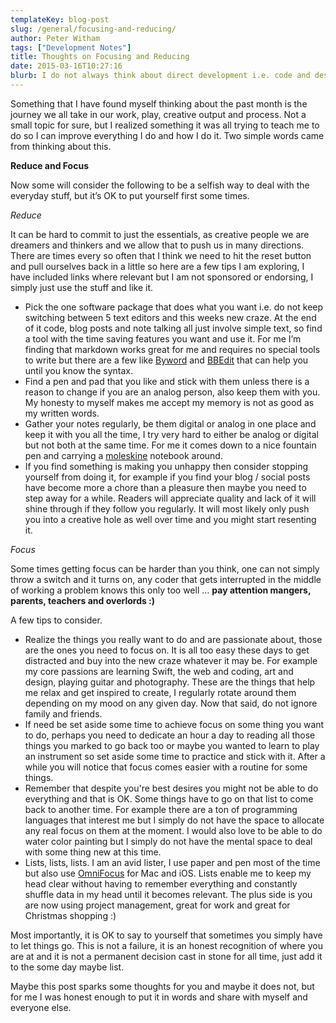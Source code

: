 ```yaml
---
templateKey: blog-post
slug: /general/focusing-and-reducing/
author: Peter Witham
tags: ["Development Notes"]
title: Thoughts on Focusing and Reducing
date: 2015-03-16T10:27:16
blurb: I do not always think about direct development i.e. code and design when it comes to my posts. There are times that we need to talk about other areas that are important, this is one of those.
---
```


Something that I have found myself thinking about the past month is the journey we all take in our work, play, creative output and process. Not a small topic for sure, but I realized something it was all trying to teach me to do so I can improve everything I do and how I do it. Two simple words came from thinking about this.

**Reduce and Focus**

Now some will consider the following to be a selfish way to deal with the everyday stuff, but it’s OK to put yourself first some times.

_Reduce_

It can be hard to commit to just the essentials, as creative people we are dreamers and thinkers and we allow that to push us in many directions. There are times every so often that I think we need to hit the reset button and pull ourselves back in a little so here are a few tips I am exploring, I have included links where relevant but I am not sponsored or endorsing, I simply just use the stuff and like it.

  * Pick the one software package that does what you want i.e. do not keep switching between 5 text editors and this weeks new craze. At the end of it code, blog posts and note talking all just involve simple text, so find a tool with the time saving features you want and use it. For me I’m finding that markdown works great for me and requires no special tools to write but there are a few like [Byword](http://www.bywordapp.com) and [BBEdit](http://www.bbedit.com) that can help you until you know the syntax.
  * Find a pen and pad that you like and stick with them unless there is a reason to change if you are an analog person, also keep them with you. My honesty to myself makes me accept my memory is not as good as my written words.
  * Gather your notes regularly, be them digital or analog in one place and keep it with you all the time, I try very hard to either be analog or digital but not both at the same time. For me it comes down to a nice fountain pen and carrying a [moleskine](http://www.moleskine.com) notebook around.
  * If you find something is making you unhappy then consider stopping yourself from doing it, for example if you find your blog / social posts have become more a chore than a pleasure then maybe you need to step away for a while. Readers will appreciate quality and lack of it will shine through if they follow you regularly. It will most likely only push you into a creative hole as well over time and you might start resenting it.

_Focus_

Some times getting focus can be harder than you think, one can not simply throw a switch and it turns on, any coder that gets interrupted in the middle of working a problem knows this only too well … **pay attention mangers, parents, teachers and overlords :)**

A few tips to consider.

  * Realize the things you really want to do and are passionate about, those are the ones you need to focus on. It is all too easy these days to get distracted and buy into the new craze whatever it may be. For example my core passions are learning Swift, the web and coding, art and design, playing guitar and photography. These are the things that help me relax and get inspired to create, I regularly rotate around them depending on my mood on any given day. Now that said, do not ignore family and friends.
  * If need be set aside some time to achieve focus on some thing you want to do, perhaps you need to dedicate an hour a day to reading all those things you marked to go back too or maybe you wanted to learn to play an instrument so set aside some time to practice and stick with it. After a while you will notice that focus comes easier with a routine for some things.
  * Remember that despite you're best desires you might not be able to do everything and that is OK. Some things have to go on that list to come back to another time. For example there are a ton of programming languages that interest me but I simply do not have the space to allocate any real focus on them at the moment. I would also love to be able to do water color painting but I simply do not have the mental space to deal with some thing new at this time.
  * Lists, lists, lists. I am an avid lister, I use paper and pen most of the time but also use [OmniFocus](https://www.omnigroup.com/omnifocus) for Mac and iOS. Lists enable me to keep my head clear without having to remember everything and constantly shuffle data in my head until it becomes relevant. The plus side is you are now using project management, great for work and great for Christmas shopping :)

Most importantly, it is OK to say to yourself that sometimes you simply have to let things go. This is not a failure, it is an honest recognition of where you are at and it is not a permanent decision cast in stone for all time, just add it to the some day maybe list.

Maybe this post sparks some thoughts for you and maybe it does not, but for me I was honest enough to put it in words and share with myself and everyone else.
